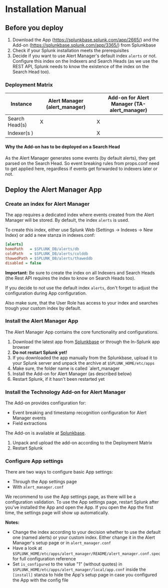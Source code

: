 # Installation Manual

## Before you deploy

1. Download the App (<https://splunkbase.splunk.com/app/2665/>) and the Add-on (<https://splunkbase.splunk.com/app/3365/>) from Splunkbase
2. Check if your Splunk installation meets the prerequisites
3. Decide if you want to use Alert Manager's default index `alerts` or not. Configure this index on the Indexers and Search Heads (as we use the REST API, Splunk needs to know the existence of the index on the Search Head too).

### Deployment Matrix

 Instance                      | Alert Manager (alert_manager) | Add-on for Alert Manager (TA-alert_manager)
 ----------------------------- | ----------------------------- | -------------------------------------------
 Search Head(s)                | X                             | X
 Indexer(s    )                |                               | X

#### Why the Add-on has to be deployed on a Search Head

As the Alert Manager generates some events (by default alerts), they get parsed on the Search Head. So event breaking rules from props.conf need to get applied here, regardless if events get forwarded to indexers later or not.

## Deploy the Alert Manager App

### Create an index for Alert Manager

The app requires a dedicated index where events created from the Alert Manager will be stored.
By default, the index `alerts` is used.

To create this index, either use Splunk Web (Settings -> Indexes -> New Index) or add a new stanza in indexes.conf:

```ini
[alerts]
homePath   = $SPLUNK_DB/alerts/db
coldPath   = $SPLUNK_DB/alerts/colddb
thawedPath = $SPLUNK_DB/alerts/thaweddb
disabled = false
```

**Important:** Be sure to create the index on all Indexers and Search Heads (the Rest API requires the index to know on Search Heads too).

If you decide to not use the default index `alerts`, don't forget to adjust the configuration during App configuration.

Also make sure, that the User Role has access to your index and searches trough your custom index by default.

### Install the Alert Manager App

The Alert Manager App contains the core functionality and configurations.

1. Download the latest app from [Splunkbase](https://splunkbase.splunk.com/app/2665/) or through the In-Splunk app browser
2. **Do not restart Splunk yet!**
3. If you downloaded the app manually from the Splunkbase, upload it to your Splunk server and unpack the archive at `$SPLUNK_HOME/etc/apps`
4. Make sure, the folder name is called `alert_manager
5. Install the Add-on for Alert Manager (as described below)
6. Restart Splunk, if it hasn't been restarted yet

### Install the Technology Add-on for Alert Manager

The Add-on provides configuration for:

* Event breaking and timestamp recognition configuration for Alert Manager events
* Field extractions

The Add-on is available at [Splunkbase](https://splunkbase.splunk.com/app/3365/).

1. Unpack and upload the add-on according to the Deployment Matrix
2. Restart Splunk

### Configure App settings

There are two ways to configure basic App settings:

* Through the App settings page
* With `alert_manager.conf`

We recommend to use the App settings page, as there will be a configuration validation. To use the App settings page, restart Splunk after you've installed the App and open the App. If you open the App the first time, the settings page will show up automatically.

**Notes:**

* Change the index according to your decision whether to use the default one (named alerts) or your custom index. Either change it in the Alert Manager's setup page or in `alert_manager.conf`
* Have a look at `$SPLUNK_HOME/etc/apps/alert_manager/README/alert_manager.conf.spec` for full configuration reference
* Set `is_configured` to the value "1" (without quotes) in `$SPLUNK_HOME/etc/apps/alert_manager/local/app.conf` inside the `[install]` stanza to hide the App's setup page in case you configured the App with the config file
